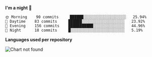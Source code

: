 <!--START_SECTION:waka-->
**I'm a night 🦉** 

```text
🌞 Morning    90 commits     ██████░░░░░░░░░░░░░░░░░░░   25.94% 
🌆 Daytime    83 commits     ██████░░░░░░░░░░░░░░░░░░░   23.92% 
🌃 Evening    156 commits    ███████████░░░░░░░░░░░░░░   44.96% 
🌙 Night      18 commits     █░░░░░░░░░░░░░░░░░░░░░░░░   5.19%

```


**Languages used per repository**

![Chart not found](https://github.com/prabhatdev/prabhatdev/blob/master/charts/repo.png) 


<!--END_SECTION:waka-->
